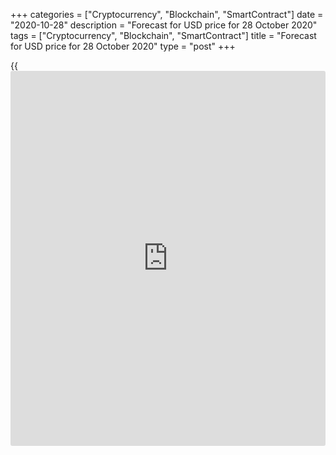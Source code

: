 +++
categories = ["Cryptocurrency", "Blockchain", "SmartContract"]
date = "2020-10-28"
description = "Forecast for USD price for 28 October 2020"
tags = ["Cryptocurrency", "Blockchain", "SmartContract"]
title = "Forecast for USD price for 28 October 2020"
type = "post"
+++

{{<iframe id="large-banner" src="https://www.bounty.group/#slide=4.0" width="100%" height="600" scrolling="no" style="border: 0px solid rgb(216, 221, 230); border-radius: 3px;">}}

2020-10-28

2020-10-28

Dollar rocks on the waves. Analysis as of 28.10.2020Dmitri Demidenko

The fast spread of COVID-19 across the USA and Europe gives a hand to
[EURUSD][1] bears. Will the pandemic make traders forget about the US
presidential election? Let’s find it out and make a trading plan.

## Weekly fundamental forecast for the dollar

The fear of coronavirus makes US stock market bulls retreat, which
results in the US dollar’s consolidation. The number of new cases hits a
record high in the USA. The US also reported record high hospitalization
rates since 19 August, while France recorded the highest [daily](https://www.fintecher.org/2020/03/03/forex-trading-daily-strategy/) death
toll since April. Emmanuel Macron is rumored to introduce another
lockdown. That dropped the [EURUSD][1] quotes below the bottom of figure
18. The fall might have been deeper if not for expectations of the
Democrats’ victory on 3 November.

According to 75% of 59 Reuters experts, a blue wave will be the best
option for the US economy. It will help the fiscal stimulus package
worth $1.8 trillion pass easily through Congress. Experts forecast that
the US GDP will draw down 4% in 2020 and expand 3.7% and 2.9% in
2021-2022, respectively.

### Reuters survey: What will support the US economy?

###



 _Source: Reuters._

A blue wave and post-election reduction in political uncertainty suggest
that volatility may fall. That’s good [news](https://www.letsplayfx.com/blog/forex-news-website/) for [S&P 500][2] and bad [news](https://www.letsplayfx.com/blog/forex-news-website/)
for the greenback. The world’s largest financial manager BlackRock,
which manages assets worth $7.3 trillion, thinks that the USD will be
moderately weak for 1-3 years. The giant joints USD bulls, such as
Goldman Sachs and UBS. Its position explains why hedge funds are selling
out dollars in the forward market.

### USD index and speculative positions in USD

 _Source: Bloomberg._

Uncertainty feeds the dollar. The markets seem to know already the
presidential election’s results. The election factor excluded, the
second wave may drop [EURUSD][1] quotes significantly. We may face the
global economy’s double recession and another collapse of the [S&P
500][2] and the greenback’s hike like it was in March. All the previous
achievements will be canceled. Few are those who will remember the
housing prices’ growth in the USA and the fifth consecutive month of
increase in US durable goods orders.

### US durable goods orders



 _Source: Bloomberg._

At first sight, the second pandemic wave must push the ECB to active
actions as early as at the 29 October meeting. However, QE expansion
won’t solve the COVID-19 issue. European banks stop crediting, fearing
bad debt growth. So, Christine Lagarde’s main task is to calm down
financial markets. A hint about an additional stimulus in December may
help with that task.

### Weekly trading plan for [EURUSD][1]

Thus, the pandemic returned to Forex’s forefront and consolidated the
USD. However, I think it’s still possible to exploit the factor of Joe
Biden’s victory in the short term. The [EURUSD][1]’s retracement from
support at 1.1745 or return to 1.1815 and higher may be a signal to open
long positions for impatient and adventurous traders.

* * *

P.S. Did you like my article? Share it in social networks: it will be
the best “thank you" :)

Ask me questions and comment below. I’ll be glad to answer your
questions and give necessary explanations.

 **Useful links:**

  * I recommend trying to trade with a reliable broker [here][3]. The system allows you to trade by yourself or copy successful traders from all across the globe.
  * Use my promo-code BLOG for getting deposit bonus 50% on LiteForex platform. Just enter this code in the appropriate field while [depositing][4] your trading account.
  * Telegram chat for traders: <t.me/liteforexengchat>. We are sharing the signals and trading experience
  * Telegram channel with high-quality analytics, Forex reviews, training articles, and other useful things for traders <t.me/liteforex>

## Price chart of EURUSD in real time mode

The content of this article reflects the author’s opinion and does not
necessarily reflect the official position of LiteForex. The material
published on this page is provided for informational purposes only and
should not be considered as the provision of investment advice for the
purposes of Directive 2004/39/EC.

Rate this article:

{{value}}

( {{count}} {{title}} )

   1. my.liteforex.com/trading/chart?symbol=EURUSD&returnUrl=true
   2. my.liteforex.com/trading/chart?symbol=SPX&returnUrl=true
   3. my.liteforex.com/?category=analysts-opinions&slug=dollar-rocks-on-the-waves-analysis-as-of-28102020&openPopup=%2Fregistration%2Fpopup&utm_source=blog&utm_medium=article&utm_campaign=bonus
   4. my.liteforex.com/deposit/?category=analysts-opinions&slug=dollar-rocks-on-the-waves-analysis-as-of-28102020&promo_code=BLOG&utm_source=blog&utm_medium=article&utm_campaign=bonus